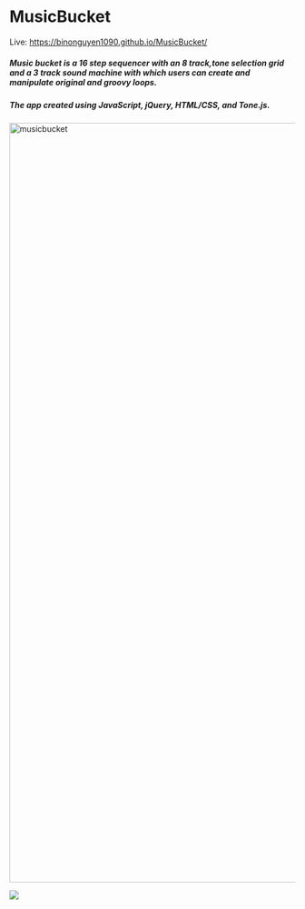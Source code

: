 # MusicBucket
Live: https://binonguyen1090.github.io/MusicBucket/

##### Music bucket is a 16 step sequencer with an 8 track,tone selection grid and a 3 track sound machine with which users can create and manipulate original and groovy loops.
##### The app created using JavaScript, jQuery, HTML/CSS, and Tone.js.


<img width="1337" alt="musicbucket" src="https://user-images.githubusercontent.com/38637651/78290433-9a609400-74d8-11ea-943a-84cd0a82e47b.png">

![][logo]

[logo]: hhttps://github.com/binonguyen1090/MusicBucket/blob/master/musicbucket.png"
